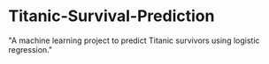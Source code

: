 # Titanic-Survival-Prediction
"A machine learning project to predict Titanic survivors using logistic regression."
